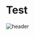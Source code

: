 # Test
![header](https://capsule-render.vercel.app/api?type=soft&color=859f92&height=200&section=footer&text=Yejin%20Han<br>(enter)&fontSize=60&animation=fadeIn&fontColor=000000&stroke=ffffff&strokeWidth=3)

